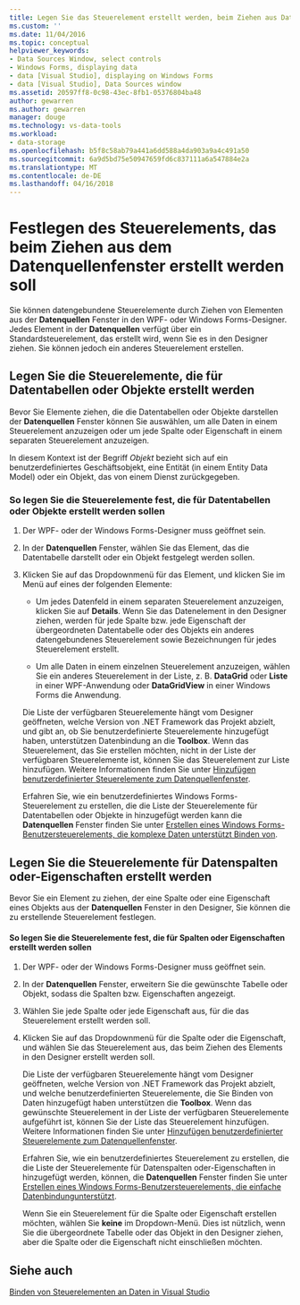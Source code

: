 ```yaml
---
title: Legen Sie das Steuerelement erstellt werden, beim Ziehen aus Datenquellenfenster | Microsoft Docs
ms.custom: ''
ms.date: 11/04/2016
ms.topic: conceptual
helpviewer_keywords:
- Data Sources Window, select controls
- Windows Forms, displaying data
- data [Visual Studio], displaying on Windows Forms
- data [Visual Studio], Data Sources window
ms.assetid: 20597ff8-0c98-43ec-8fb1-05376804ba48
author: gewarren
ms.author: gewarren
manager: douge
ms.technology: vs-data-tools
ms.workload:
- data-storage
ms.openlocfilehash: b5f8c58ab79a441a6dd588a4da903a9a4c491a50
ms.sourcegitcommit: 6a9d5bd75e50947659fd6c837111a6a547884e2a
ms.translationtype: MT
ms.contentlocale: de-DE
ms.lasthandoff: 04/16/2018
---
```

# <a name="set-the-control-to-be-created-when-dragging-from-the-data-sources-window"></a>Festlegen des Steuerelements, das beim Ziehen aus dem Datenquellenfenster erstellt werden soll
Sie können datengebundene Steuerelemente durch Ziehen von Elementen aus der **Datenquellen** Fenster in den WPF- oder Windows Forms-Designer. Jedes Element in der **Datenquellen** verfügt über ein Standardsteuerelement, das erstellt wird, wenn Sie es in den Designer ziehen. Sie können jedoch ein anderes Steuerelement erstellen.  
  
## <a name="set-the-controls-to-be-created-for-data-tables-or-objects"></a>Legen Sie die Steuerelemente, die für Datentabellen oder Objekte erstellt werden  
Bevor Sie Elemente ziehen, die die Datentabellen oder Objekte darstellen der **Datenquellen** Fenster können Sie auswählen, um alle Daten in einem Steuerelement anzuzeigen oder um jede Spalte oder Eigenschaft in einem separaten Steuerelement anzuzeigen.  
  
In diesem Kontext ist der Begriff *Objekt* bezieht sich auf ein benutzerdefiniertes Geschäftsobjekt, eine Entität (in einem Entity Data Model) oder ein Objekt, das von einem Dienst zurückgegeben.  
  
### <a name="to-set-the-controls-to-be-created-for-data-tables-or-objects"></a>So legen Sie die Steuerelemente fest, die für Datentabellen oder Objekte erstellt werden sollen  
  
1.  Der WPF- oder der Windows Forms-Designer muss geöffnet sein.  
  
2.  In der **Datenquellen** Fenster, wählen Sie das Element, das die Datentabelle darstellt oder ein Objekt festgelegt werden sollen.  
  
3.  Klicken Sie auf das Dropdownmenü für das Element, und klicken Sie im Menü auf eines der folgenden Elemente:  
  
    -   Um jedes Datenfeld in einem separaten Steuerelement anzuzeigen, klicken Sie auf **Details**. Wenn Sie das Datenelement in den Designer ziehen, werden für jede Spalte bzw. jede Eigenschaft der übergeordneten Datentabelle oder des Objekts ein anderes datengebundenes Steuerelement sowie Bezeichnungen für jedes Steuerelement erstellt.  
  
    -   Um alle Daten in einem einzelnen Steuerelement anzuzeigen, wählen Sie ein anderes Steuerelement in der Liste, z. B. **DataGrid** oder **Liste** in einer WPF-Anwendung oder **DataGridView** in einer Windows Forms die Anwendung.  
  
    Die Liste der verfügbaren Steuerelemente hängt vom Designer geöffneten, welche Version von .NET Framework das Projekt abzielt, und gibt an, ob Sie benutzerdefinierte Steuerelemente hinzugefügt haben, unterstützen Datenbindung an die **Toolbox**. Wenn das Steuerelement, das Sie erstellen möchten, nicht in der Liste der verfügbaren Steuerelemente ist, können Sie das Steuerelement zur Liste hinzufügen. Weitere Informationen finden Sie unter [Hinzufügen benutzerdefinierter Steuerelemente zum Datenquellenfenster](../data-tools/add-custom-controls-to-the-data-sources-window.md).  
  
    Erfahren Sie, wie ein benutzerdefiniertes Windows Forms-Steuerelement zu erstellen, die die Liste der Steuerelemente für Datentabellen oder Objekte in hinzugefügt werden kann die **Datenquellen** Fenster finden Sie unter [Erstellen eines Windows Forms-Benutzersteuerelements, die komplexe Daten unterstützt Binden von](../data-tools/create-a-windows-forms-user-control-that-supports-complex-data-binding.md).  
  
## <a name="set-the-controls-to-be-created-for-data-columns-or-properties"></a>Legen Sie die Steuerelemente für Datenspalten oder-Eigenschaften erstellt werden  
Bevor Sie ein Element zu ziehen, der eine Spalte oder eine Eigenschaft eines Objekts aus der **Datenquellen** Fenster in den Designer, Sie können die zu erstellende Steuerelement festlegen.  
  
#### <a name="to-set-the-controls-to-be-created-for-columns-or-properties"></a>So legen Sie die Steuerelemente fest, die für Spalten oder Eigenschaften erstellt werden sollen  
  
1.  Der WPF- oder der Windows Forms-Designer muss geöffnet sein.  
  
2.  In der **Datenquellen** Fenster, erweitern Sie die gewünschte Tabelle oder Objekt, sodass die Spalten bzw. Eigenschaften angezeigt.  
  
3.  Wählen Sie jede Spalte oder jede Eigenschaft aus, für die das Steuerelement erstellt werden soll.  
  
4.  Klicken Sie auf das Dropdownmenü für die Spalte oder die Eigenschaft, und wählen Sie das Steuerelement aus, das beim Ziehen des Elements in den Designer erstellt werden soll.  
  
     Die Liste der verfügbaren Steuerelemente hängt vom Designer geöffneten, welche Version von .NET Framework das Projekt abzielt, und welche benutzerdefinierten Steuerelemente, die Sie Binden von Daten hinzugefügt haben unterstützen die **Toolbox**. Wenn das gewünschte Steuerelement in der Liste der verfügbaren Steuerelemente aufgeführt ist, können Sie der Liste das Steuerelement hinzufügen. Weitere Informationen finden Sie unter [Hinzufügen benutzerdefinierter Steuerelemente zum Datenquellenfenster](../data-tools/add-custom-controls-to-the-data-sources-window.md).  
  
     Erfahren Sie, wie ein benutzerdefiniertes Steuerelement zu erstellen, die die Liste der Steuerelemente für Datenspalten oder-Eigenschaften in hinzugefügt werden, können, die **Datenquellen** Fenster finden Sie unter [Erstellen eines Windows Forms-Benutzersteuerelements, die einfache Datenbindungunterstützt](../data-tools/create-a-windows-forms-user-control-that-supports-simple-data-binding.md).  
  
     Wenn Sie ein Steuerelement für die Spalte oder Eigenschaft erstellen möchten, wählen Sie **keine** im Dropdown-Menü. Dies ist nützlich, wenn Sie die übergeordnete Tabelle oder das Objekt in den Designer ziehen, aber die Spalte oder die Eigenschaft nicht einschließen möchten.  
  
## <a name="see-also"></a>Siehe auch
[Binden von Steuerelementen an Daten in Visual Studio](../data-tools/bind-controls-to-data-in-visual-studio.md)
